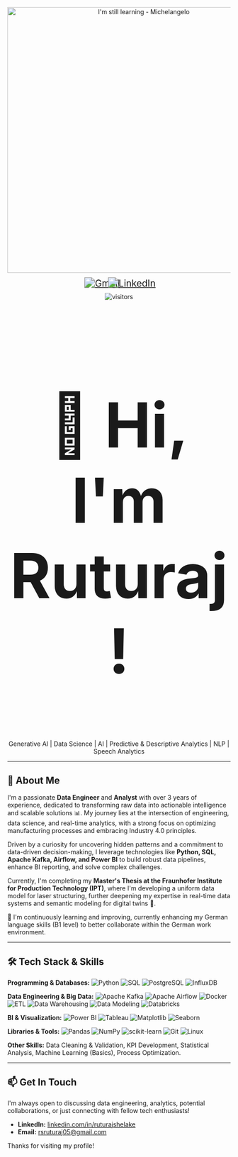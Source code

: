 <!-- Banner Image -->
<p align="center">
  <img src="[download.jpg" alt="I'm still learning - Michelangelo" width="600](https://i.pinimg.com/736x/a2/e0/60/a2e060a2dc4d6c50c1ac858d397b875e.jpg)"/>
</p>

<!-- Social Media Buttons -->
<p align="center">
<a href="mailto:your.email@gmail.com" style="display: inline-block; transform: scale(1.5);">
  <img src="https://img.shields.io/badge/GMAIL-EA4335?style=for-the-badge&logo=gmail&logoColor=white" alt="Gmail"/>
</a>

<a href="https://www.linkedin.com/in/ruturajshelake/" style="display: inline-block; transform: scale(1.5);">
  <img src="https://img.shields.io/badge/LINKEDIN-0077B5?style=for-the-badge&logo=linkedin&logoColor=white" alt="LinkedIn"/>
</a>
</p>

<!-- Visitor Counter (Optional: Use shields.io or similar services) -->
<p align="center">
  <img src="https://komarev.com/ghpvc/?username=yourusername&color=blue" alt="visitors"/>
</p>

# <h2 align="center" style="font-size: 10em;"> 👋 Hi, I'm Ruturaj!</h2>

<!-- Skills / Specializations -->
<p align="center">
  Generative AI | Data Science | AI | Predictive & Descriptive Analytics | NLP | Speech Analytics
</p>

---

## 💫 About Me

I'm a passionate **Data Engineer** and **Analyst** with over 3 years of experience, dedicated to transforming raw data into actionable intelligence and scalable solutions 📊. My journey lies at the intersection of engineering, data science, and real-time analytics, with a strong focus on optimizing manufacturing processes and embracing Industry 4.0 principles.

Driven by a curiosity for uncovering hidden patterns and a commitment to data-driven decision-making, I leverage technologies like **Python, SQL, Apache Kafka, Airflow, and Power BI** to build robust data pipelines, enhance BI reporting, and solve complex challenges.

Currently, I'm completing my **Master's Thesis at the Fraunhofer Institute for Production Technology (IPT)**, where I'm developing a uniform data model for laser structuring, further deepening my expertise in real-time data systems and semantic modeling for digital twins 🤖.

🌱 I'm continuously learning and improving, currently enhancing my German language skills (B1 level) to better collaborate within the German work environment.

---

## 🛠️ Tech Stack & Skills

**Programming & Databases:**
![Python](https://img.shields.io/badge/python-3670A0?style=for-the-badge&logo=python&logoColor=ffdd54)
![SQL](https://img.shields.io/badge/SQL-025E8C?style=for-the-badge&logo=SQL&logoColor=white)
![PostgreSQL](https://img.shields.io/badge/postgresql-%23316192.svg?style=for-the-badge&logo=postgresql&logoColor=white)
![InfluxDB](https://img.shields.io/badge/InfluxDB-22ADF6?style=for-the-badge&logo=InfluxDB&logoColor=white)

**Data Engineering & Big Data:**
![Apache Kafka](https://img.shields.io/badge/Apache%20Kafka-000?style=for-the-badge&logo=apachekafka)
![Apache Airflow](https://img.shields.io/badge/Apache%20Airflow-017CEE?style=for-the-badge&logo=Apache%20Airflow&logoColor=white)
![Docker](https://img.shields.io/badge/docker-%230db7ed.svg?style=for-the-badge&logo=docker&logoColor=white)
![ETL](https://img.shields.io/badge/ETL%20Processes-orange?style=for-the-badge)
![Data Warehousing](https://img.shields.io/badge/Data%20Warehousing-blueviolet?style=for-the-badge)
![Data Modeling](https://img.shields.io/badge/Data%20Modeling-lightgrey?style=for-the-badge)
![Databricks](https://img.shields.io/badge/Databricks-FF3621?style=for-the-badge&logo=Databricks&logoColor=white)

**BI & Visualization:**
![Power BI](https://img.shields.io/badge/power_bi-F2C811?style=for-the-badge&logo=powerbi&logoColor=black)
![Tableau](https://img.shields.io/badge/tableau-%23E97627.svg?style=for-the-badge&logo=tableau&logoColor=white)
![Matplotlib](https://img.shields.io/badge/Matplotlib-%23ffffff.svg?style=for-the-badge&logo=Matplotlib&logoColor=black)
![Seaborn](https://img.shields.io/badge/seaborn-%233776AB.svg?style=for-the-badge&logo=seaborn&logoColor=white)

**Libraries & Tools:**
![Pandas](https://img.shields.io/badge/pandas-%23150458.svg?style=for-the-badge&logo=pandas&logoColor=white)
![NumPy](https://img.shields.io/badge/numpy-%23013243.svg?style=for-the-badge&logo=numpy&logoColor=white)
![scikit-learn](https://img.shields.io/badge/scikit--learn-%23F7931E.svg?style=for-the-badge&logo=scikit-learn&logoColor=white)
![Git](https://img.shields.io/badge/git-%23F05033.svg?style=for-the-badge&logo=git&logoColor=white)
![Linux](https://img.shields.io/badge/Linux-FCC624?style=for-the-badge&logo=linux&logoColor=black)

**Other Skills:** Data Cleaning & Validation, KPI Development, Statistical Analysis, Machine Learning (Basics), Process Optimization.

---

## 📫 Get In Touch

I'm always open to discussing data engineering, analytics, potential collaborations, or just connecting with fellow tech enthusiasts!

*   **LinkedIn:** [linkedin.com/in/ruturajshelake](https://www.linkedin.com/in/ruturajshelake/)
*   **Email:** [rsruturaj05@gmail.com](mailto:rsruturaj05@gmail.com)

Thanks for visiting my profile!
